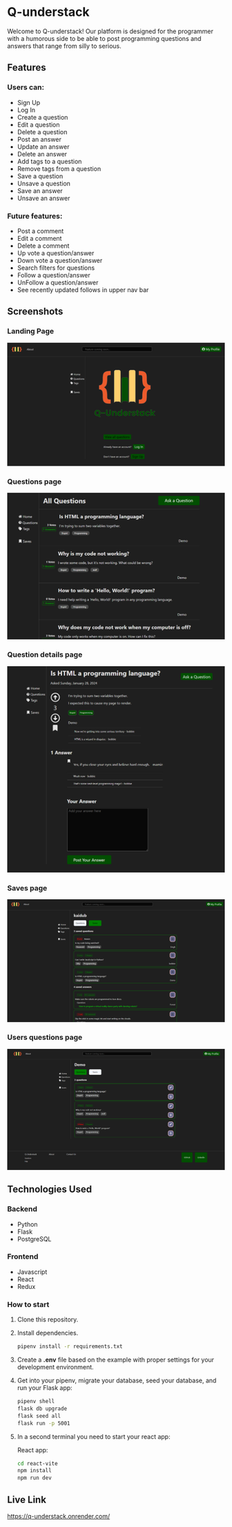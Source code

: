 # Q-understack

Welcome to Q-understack! Our platform is designed for the programmer with a humorous side to be able to post programming questions and answers that range from silly to serious.

## Features

### Users can:

   - Sign Up
   - Log In
   - Create a question
   - Edit a question
   - Delete a question
   - Post an answer
   - Update an answer
   - Delete an answer
   - Add tags to a question
   - Remove tags from a question
   - Save a question
   - Unsave a question
   - Save an answer
   - Unsave an answer

### Future features:

   - Post a comment
   - Edit a comment
   - Delete a comment
   - Up vote a question/answer
   - Down vote a question/answer
   - Search filters for questions
   - Follow a question/answer
   - UnFollow a question/answer
   - See recently updated follows in upper nav bar

## Screenshots

### Landing Page

![alt text](<react-vite/public/Landing Page.png>)

### Questions page

![alt text](<react-vite/public/questions page.png>)

### Question details page

![alt text](<react-vite/public/question details page.png>)

### Saves page

![alt text](<react-vite/public/saves page.png>)

### Users questions page

![alt text](<react-vite/public/users questions page.png>)


## Technologies Used

### Backend

   - Python
   - Flask
   - PostgreSQL

### Frontend

   - Javascript
   - React
   - Redux


### How to start

1. Clone this repository.
2. Install dependencies.

   ```bash
   pipenv install -r requirements.txt
   ```

3. Create a __.env__ file based on the example with proper settings for your
   development environment.

4. Get into your pipenv, migrate your database, seed your database, and run your
   Flask app:

   ```bash
   pipenv shell
   flask db upgrade
   flask seed all
   flask run -p 5001
   ```

5. In a second terminal you need to start your react app:

   React app:
   ```bash
   cd react-vite
   npm install
   npm run dev
   ```

## Live Link

https://q-understack.onrender.com/
